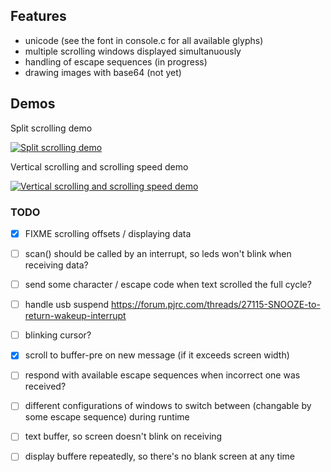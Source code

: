 ## Features
- unicode (see the font in console.c for all available glyphs)
- multiple scrolling windows displayed simultanuously
- handling of escape sequences (in progress)
- drawing images with base64 (not yet)

## Demos

Split scrolling demo

[![Split scrolling demo](http://img.youtube.com/vi/6Mvoc2WfrNE/0.jpg)](http://www.youtube.com/watch?v=6Mvoc2WfrNE)

Vertical scrolling and scrolling speed demo

[![Vertical scrolling and scrolling speed demo](http://img.youtube.com/vi/mPno4U57v9A/0.jpg)](http://www.youtube.com/watch?v=mPno4U57v9A)


### TODO
- [X] FIXME scrolling offsets / displaying data
- [ ] scan() should be called by an interrupt, so leds won't blink when receiving data?
- [ ] send some character / escape code when text scrolled the full cycle?
- [ ] handle usb suspend
  https://forum.pjrc.com/threads/27115-SNOOZE-to-return-wakeup-interrupt
- [ ] blinking cursor?
- [X] scroll to buffer-pre on new message (if it exceeds screen width)
- [ ] respond with available escape sequences when incorrect one was received?
- [ ] different configurations of windows to switch between (changable by some escape sequence) during runtime

- [ ] text buffer, so screen doesn't blink on receiving
- [ ] display buffere repeatedly, so there's no blank screen at any time

